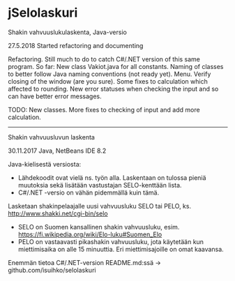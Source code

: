 # jSelolaskuri
Shakin vahvuuslukulaskenta, Java-versio

27.5.2018 Started refactoring and documenting

Refactoring. Still much to do to catch C#/.NET version of this same program.
So far:  New class Vakiot.java for all constants. Naming of classes to better follow Java naming conventions (not ready yet). Menu. Verify closing of the window (are you sure). Some fixes to calculation which affected to rounding. New error statuses when checking the input and so can have better error messages.

TODO: New classes. More fixes to checking of input and add more calculation.

------

Shakin vahvuusluvun laskenta

30.11.2017 Java, NetBeans IDE 8.2

Java-kielisestä versiosta:
- Lähdekoodit ovat vielä ns. työn alla. Laskentaan on tulossa pieniä muutoksia sekä lisätään vastustajan SELO-kenttään lista.
- C#/.NET -versio on vähän pidemmällä kuin tämä.

Lasketaan shakinpelaajalle uusi vahvuusluku SELO tai PELO, ks. http://www.shakki.net/cgi-bin/selo
- SELO on Suomen kansallinen shakin vahvuusluku, esim. https://fi.wikipedia.org/wiki/Elo-luku#Suomen_Elo
- PELO on vastaavasti pikashakin vahvuusluku, jota käytetään kun miettimisaika on alle 15 minuuttia. Eri miettimisajoille on omat kaavansa.

Enemmän tietoa C#/.NET-version README.md:ssä -> github.com/isuihko/selolaskuri 
